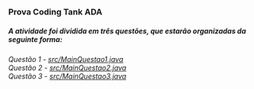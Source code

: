 ### Prova Coding Tank ADA

##### A atividade foi dividida em três questões, que estarão organizadas da seguinte forma:

<p>
	<em>
    Questão 1 - <a href="https://github.com/srcamarda/coding-tank-prova/blob/master/src/MainQuestao1.java">src/MainQuestao1.java</a></br> 
    Questão 2 - <a href="https://github.com/srcamarda/coding-tank-prova/blob/master/src/MainQuestao2.java">src/MainQuestao2.java</a></br> 
    Questão 3 - <a href="https://github.com/srcamarda/coding-tank-prova/blob/master/src/MainQuestao3.java">src/MainQuestao3.java</a></br> 
	</em>
</p>
